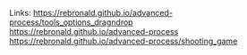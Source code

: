 Links: 
https://rebronald.github.io/advanced-process/tools_options_dragndrop
</br>
https://rebronald.github.io/advanced-process
</br>
https://rebronald.github.io/advanced-process/shooting_game

